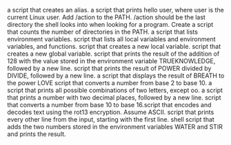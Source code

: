 a script that creates an alias.
a script that prints hello user, where user is the current Linux user.
Add /action to the PATH. /action should be the last directory the shell looks into when looking for a program.
Create a script that counts the number of directories in the PATH.
a script that lists environment variables.
script that lists all local variables and environment variables, and functions.
 script that creates a new local variable.
script that creates a new global variable.
script that prints the result of the addition of 128 with the value stored in the environment variable TRUEKNOWLEDGE, followed by a new line.
script that prints the result of POWER divided by DIVIDE, followed by a new line.
a script that displays the result of BREATH to the power LOVE
script that converts a number from base 2 to base 10.
a script that prints all possible combinations of two letters, except oo.
a script that prints a number with two decimal places, followed by a new line.
script that converts a number from base 10 to base 16.script that encodes and decodes text using the rot13 encryption. Assume ASCII.
script that prints every other line from the input, starting with the first line.
shell script that adds the two numbers stored in the environment variables WATER and STIR and prints the result.
